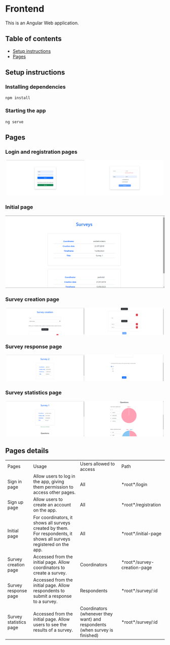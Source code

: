 # Frontend

This is an Angular Web application.

## Table of contents

- [Setup instructions](#setup-instructions)
- [Pages](#pages)

###

## Setup instructions

### Installing dependencies

```
npm install
```

### Starting the app

```
ng serve
```

## Pages

### Login and registration pages

<p align="middle">
  <img src="./documentation/pages/login.png" width="49%" />
  <img src="./documentation/pages/user-registration.png" width="49%" /> 
</p>

### Initial page

![Initial page](./documentation/pages/initial-page.png)

### Survey creation page

<p align="middle">
  <img src="./documentation/pages/survey-creation-1.png" width="49%" />
  <img src="./documentation/pages/survey-creation-2.png" width="49%" /> 
</p>

### Survey response page

<p align="middle">
  <img src="./documentation/pages/survey-response-1.png" width="49%" />
  <img src="./documentation/pages/survey-response-2.png" width="49%" /> 
</p>

### Survey statistics page

<p align="middle">
  <img src="./documentation/pages/survey-statistics-1.png" width="49%" />
  <img src="./documentation/pages/survey-statistics-2.png" width="49%" /> 
</p>

## Pages details

<table>
<tr>
<td> Pages </td> <td> Usage </td> <td> Users allowed to access</td>
<td> Path</td>
</tr>

<tr>
<td> Sign in page </td> <td> Allow users to log in the app, giving them permission to access other pages. </td> <td> All</td> <td> *root*/login </td>
</tr>

<tr>
<td> Sign up page </td> <td> Allow users to create an account on the app. </td>
<td> All</td> <td> *root*/registration </td>
</tr>

<tr>
<td> Initial page </td> <td> For coordinators, it shows all surveys created by them. For respondents, it shows all surveys registered on the app. </td>
<td> All</td> <td> *root*/initial-page </td>
</tr>

<tr>
<td> Survey creation page </td> <td> Accessed from the initial page. Allow coordinators to create a survey. </td>
<td> Coordinators </td> <td> *root*/survey-creation-page </td>
</tr>

<tr>
<td> Survey response page </td> <td> Accessed from the initial page. Allow respondents to submit a response to a survey. </td>
<td> Respondents </td> <td> *root*/survey/:id </td>
</tr>

<tr>
<td> Survey statistics page </td> <td> Accessed from the initial page. Allow users to see the results of a survey. </td>
<td> Coordinators (whenever they want) and respondents (when survey is finished) </td>
<td> *root*/survey/:id </td>
</tr>

</table>
